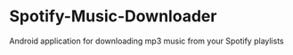 # Spotify-Music-Downloader
Android application for downloading mp3 music from your Spotify playlists

